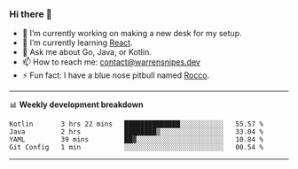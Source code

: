 ### Hi there 👋

- 🔭 I’m currently working on making a new desk for my setup.
- 🌱 I’m currently learning [React](https://reactjs.org/).
- 💬 Ask me about Go, Java, or Kotlin.
- 📫 How to reach me: contact@warrensnipes.dev
- ⚡ Fun fact: I have a blue nose pitbull named [Rocco](https://i.imgur.com/iLsSCKu.jpg).

-------

📊 **Weekly development breakdown**
<!--START_SECTION:waka-->
```text
Kotlin       3 hrs 22 mins   ██████████████░░░░░░░░░░░   55.57 % 
Java         2 hrs           ████████▒░░░░░░░░░░░░░░░░   33.04 % 
YAML         39 mins         ██▓░░░░░░░░░░░░░░░░░░░░░░   10.84 % 
Git Config   1 min           ░░░░░░░░░░░░░░░░░░░░░░░░░   00.54 % 
```
<!--END_SECTION:waka-->

-------
